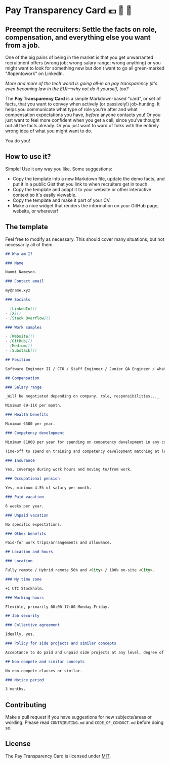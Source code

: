 # Pay Transparency Card 💶 🔎 🔖

## Preempt the recruiters: Settle the facts on role, compensation, and everything else you want from a job.

One of the big pains of being in the market is that you get unwarranted recruitment offers (wrong job; wrong salary range; wrong anything) or you might want to look for something new but don't want to go all green-marked "#opentowork" on LinkedIn.

_More and more of the tech world is going all-in on pay transparency (it's even becoming law in the EU)—why not do it yourself, too?_

The **Pay Transparency Card** is a simple Markdown-based "card", or set of facts, that you want to convey when actively (or passively!) job-hunting. It helps you communicate what type of role you're after and what compensation expectations you have, _before_ anyone contacts you! Or you just want to feel more confident when you get a call, since you've thought out all the facts already. Or you just want to ward of folks with the entirely wrong idea of what you might want to do.

You do you!

## How to use it?

Simple! Use it any way you like. Some suggestions:

- Copy the template into a new Markdown file, update the demo facts, and put it in a public Gist that you link to when recruiters get in touch.
- Copy the template and adapt it to your website or other interactive context so it's easily viewable.
- Copy the template and make it part of your CV.
- Make a nice widget that renders the information on your GitHub page, website, or wherever!

## The template

Feel free to modify as necessary. This should cover many situations, but not necessarily all of them.

```markdown
## Who am I?

### Name

Naomi Nameson.

### Contact email

my@name.xyz

### Socials

- [LinkedIn]()
- [X]()
- [Stack Overflow]()

### Work samples

- [Website]()
- [GitHub]()
- [Medium]()
- [Substack]()

## Position

Software Engineer II / CTO / Staff Engineer / Junior QA Engineer / whatever your desired role(s) are.

## Compensation

### Salary range

_Will be negotiated depending on company, role, responsibilities..._

Minimum €9-11K per month.

### Health benefits

Minimum €500 per year.

### Competency development

Minimum €1000 per year for spending on competency development in any conventional form, such as books, subscriptions, courses, or classes.

Time-off to spend on training and competency development matching at least 2 full weeks per working year.

### Insurance

Yes, coverage during work hours and moving to/from work.

### Occupational pension

Yes, minimum 4.5% of salary per month.

### Paid vacation

6 weeks per year.

### Unpaid vacation

No specific expectations.

### Other benefits

Paid-for work trips/arrangements and allowance.

## Location and hours

### Location

Fully remote / Hybrid remote 50% and <City> / 100% on-site <City>.

### My time zone

+1 UTC Stockholm.

### Working hours

Flexible, primarily 08:00-17:00 Monday-Friday.

## Job security

### Collective agreement

Ideally, yes.

### Policy for side projects and similar concepts

Acceptance to do paid and unpaid side projects at any level, degree of involvement, or context as long as it does not interfere, harm, or otherwise clearly and negatively affect work performance.

## Non-compete and similar concepts

No non-compete clauses or similar.

### Notice period

3 months.
```

## Contributing

Make a pull request if you have suggestions for new subjects/areas or wording. Please read `CONTRIBUTING.md` and `CODE_OF_CONDUCT.md` before doing so.

## License

The Pay Transparency Card is licensed under [MIT](https://www.tldrlegal.com/license/mit-license).

